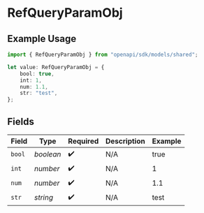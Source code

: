 # RefQueryParamObj

## Example Usage

```typescript
import { RefQueryParamObj } from "openapi/sdk/models/shared";

let value: RefQueryParamObj = {
    bool: true,
    int: 1,
    num: 1.1,
    str: "test",
};
```

## Fields

| Field              | Type               | Required           | Description        | Example            |
| ------------------ | ------------------ | ------------------ | ------------------ | ------------------ |
| `bool`             | *boolean*          | :heavy_check_mark: | N/A                | true               |
| `int`              | *number*           | :heavy_check_mark: | N/A                | 1                  |
| `num`              | *number*           | :heavy_check_mark: | N/A                | 1.1                |
| `str`              | *string*           | :heavy_check_mark: | N/A                | test               |